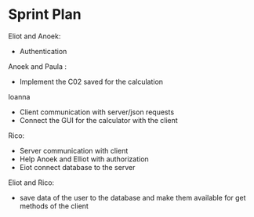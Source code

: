 # Sprint Plan 

Eliot and Anoek:  
- Authentication     

Anoek and Paula :     
- Implement the C02 saved for the calculation   

Ioanna
- Client communication with server/json requests  
- Connect the GUI for the calculator with the client    


Rico:     
- Server communication with client 
- Help Anoek  and Elliot with authorization  
-  Eiot connect database to the server

Eliot and Rico:
- save data of the user to the database and make them available for get methods of the client 